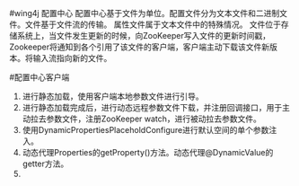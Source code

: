 #wing4j 配置中心
配置中心基于文件为单位。配置文件分为文本文件和二进制文件。文件基于文件流的传输。
属性文件属于文本文件中的特殊情况。
文件位于存储系统上，当文件发生更新的时候，向ZooKeeper写入文件的更新时间戳，
Zookeeper将通知到各个引用了该文件的客户端，客户端主动下载该文件新版本。将输入流指向新的文件。


#配置中心客户端
1. 进行静态加载，使用客户端本地参数文件进行引导。
2. 进行静态加载完成后，进行动态远程参数文件下载，并注册回调接口，用于主动拉去参数文件，注册ZooKeeper watch，进行被动拉去参数文件。
3. 使用DynamicPropertiesPlaceholdConfigure进行默认空间的单个参数注入。
4. 动态代理Properties的getProperty()方法。动态代理@DynamicValue的getter方法。
5. 
